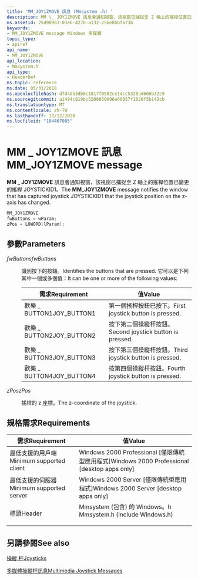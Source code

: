 ```yaml
---
title: 'MM_JOY1ZMOVE 訊息 (Mmsystem .h) '
description: MM \_ JOY1ZMOVE 訊息會通知視窗，該視窗已捕捉至 Z 軸上的搖桿位置已變更的搖桿 JOYSTICKID1。
ms.assetid: 25d98963-03e6-4276-a132-256e8bbfa73b
keywords:
- MM_JOY1ZMOVE message Windows 多媒體
topic_type:
- apiref
api_name:
- MM_JOY1ZMOVE
api_location:
- Mmsystem.h
api_type:
- HeaderDef
ms.topic: reference
ms.date: 05/31/2018
ms.openlocfilehash: d7d4db3db8c1817f0502ce14cc5328ad666b32c9
ms.sourcegitcommit: a1494c819bc5200050696e66057f1020f5b142cb
ms.translationtype: MT
ms.contentlocale: zh-TW
ms.lasthandoff: 12/12/2020
ms.locfileid: "104467085"
---
```

# <a name="mm_joy1zmove-message"></a><span data-ttu-id="48d87-104">MM \_ JOY1ZMOVE 訊息</span><span class="sxs-lookup"><span data-stu-id="48d87-104">MM\_JOY1ZMOVE message</span></span>

<span data-ttu-id="48d87-105">**MM \_ JOY1ZMOVE** 訊息會通知視窗，該視窗已捕捉至 Z 軸上的搖桿位置已變更的搖桿 JOYSTICKID1。</span><span class="sxs-lookup"><span data-stu-id="48d87-105">The **MM\_JOY1ZMOVE** message notifies the window that has captured joystick JOYSTICKID1 that the joystick position on the z-axis has changed.</span></span>


```C++
MM_JOY1ZMOVE 
fwButtons = wParam; 
zPos = LOWORD(lParam); 
```



## <a name="parameters"></a><span data-ttu-id="48d87-106">參數</span><span class="sxs-lookup"><span data-stu-id="48d87-106">Parameters</span></span>

<dl> <dt>

<span data-ttu-id="48d87-107"><span id="fwButtons"></span><span id="fwbuttons"></span><span id="FWBUTTONS"></span>*fwButtons*</span><span class="sxs-lookup"><span data-stu-id="48d87-107"><span id="fwButtons"></span><span id="fwbuttons"></span><span id="FWBUTTONS"></span>*fwButtons*</span></span>
</dt> <dd>

<span data-ttu-id="48d87-108">識別按下的按鈕。</span><span class="sxs-lookup"><span data-stu-id="48d87-108">Identifies the buttons that are pressed.</span></span> <span data-ttu-id="48d87-109">它可以是下列其中一個或多個值：</span><span class="sxs-lookup"><span data-stu-id="48d87-109">It can be one or more of the following values:</span></span>



| <span data-ttu-id="48d87-110">需求</span><span class="sxs-lookup"><span data-stu-id="48d87-110">Requirement</span></span> | <span data-ttu-id="48d87-111">值</span><span class="sxs-lookup"><span data-stu-id="48d87-111">Value</span></span> |
|--------------|------------------------------------|
| <span data-ttu-id="48d87-112">歡樂 \_ BUTTON1</span><span class="sxs-lookup"><span data-stu-id="48d87-112">JOY\_BUTTON1</span></span> | <span data-ttu-id="48d87-113">第一個搖桿按鈕已按下。</span><span class="sxs-lookup"><span data-stu-id="48d87-113">First joystick button is pressed.</span></span>  |
| <span data-ttu-id="48d87-114">歡樂 \_ BUTTON2</span><span class="sxs-lookup"><span data-stu-id="48d87-114">JOY\_BUTTON2</span></span> | <span data-ttu-id="48d87-115">按下第二個操縱杆按鈕。</span><span class="sxs-lookup"><span data-stu-id="48d87-115">Second joystick button is pressed.</span></span> |
| <span data-ttu-id="48d87-116">歡樂 \_ BUTTON3</span><span class="sxs-lookup"><span data-stu-id="48d87-116">JOY\_BUTTON3</span></span> | <span data-ttu-id="48d87-117">按下第三個操縱杆按鈕。</span><span class="sxs-lookup"><span data-stu-id="48d87-117">Third joystick button is pressed.</span></span>  |
| <span data-ttu-id="48d87-118">歡樂 \_ BUTTON4</span><span class="sxs-lookup"><span data-stu-id="48d87-118">JOY\_BUTTON4</span></span> | <span data-ttu-id="48d87-119">按第四個操縱杆按鈕。</span><span class="sxs-lookup"><span data-stu-id="48d87-119">Fourth joystick button is pressed.</span></span> |



 

</dd> <dt>

<span data-ttu-id="48d87-120"><span id="zPos"></span><span id="zpos"></span><span id="ZPOS"></span>*zPos*</span><span class="sxs-lookup"><span data-stu-id="48d87-120"><span id="zPos"></span><span id="zpos"></span><span id="ZPOS"></span>*zPos*</span></span>
</dt> <dd>

<span data-ttu-id="48d87-121">搖桿的 z 座標。</span><span class="sxs-lookup"><span data-stu-id="48d87-121">The z-coordinate of the joystick.</span></span>

</dd> </dl>

## <a name="requirements"></a><span data-ttu-id="48d87-122">規格需求</span><span class="sxs-lookup"><span data-stu-id="48d87-122">Requirements</span></span>



| <span data-ttu-id="48d87-123">需求</span><span class="sxs-lookup"><span data-stu-id="48d87-123">Requirement</span></span> | <span data-ttu-id="48d87-124">值</span><span class="sxs-lookup"><span data-stu-id="48d87-124">Value</span></span> |
|-------------------------------------|-----------------------------------------------------------------------------------------------------------|
| <span data-ttu-id="48d87-125">最低支援的用戶端</span><span class="sxs-lookup"><span data-stu-id="48d87-125">Minimum supported client</span></span><br/> | <span data-ttu-id="48d87-126">Windows 2000 Professional \[僅限傳統型應用程式\]</span><span class="sxs-lookup"><span data-stu-id="48d87-126">Windows 2000 Professional \[desktop apps only\]</span></span><br/>                                                |
| <span data-ttu-id="48d87-127">最低支援的伺服器</span><span class="sxs-lookup"><span data-stu-id="48d87-127">Minimum supported server</span></span><br/> | <span data-ttu-id="48d87-128">Windows 2000 Server \[僅限傳統型應用程式\]</span><span class="sxs-lookup"><span data-stu-id="48d87-128">Windows 2000 Server \[desktop apps only\]</span></span><br/>                                                      |
| <span data-ttu-id="48d87-129">標頭</span><span class="sxs-lookup"><span data-stu-id="48d87-129">Header</span></span><br/>                   | <dl> <span data-ttu-id="48d87-130"><dt>Mmsystem (包含) 的 Windows。h </dt></span><span class="sxs-lookup"><span data-stu-id="48d87-130"><dt>Mmsystem.h (include Windows.h)</dt></span></span> </dl> |



## <a name="see-also"></a><span data-ttu-id="48d87-131">另請參閱</span><span class="sxs-lookup"><span data-stu-id="48d87-131">See also</span></span>

<dl> <dt>

[<span data-ttu-id="48d87-132">操縱 杆</span><span class="sxs-lookup"><span data-stu-id="48d87-132">Joysticks</span></span>](joysticks.md)
</dt> <dt>

[<span data-ttu-id="48d87-133">多媒體操縱杆訊息</span><span class="sxs-lookup"><span data-stu-id="48d87-133">Multimedia Joystick Messages</span></span>](multimedia-joystick-messages.md)
</dt> </dl>

 

 





